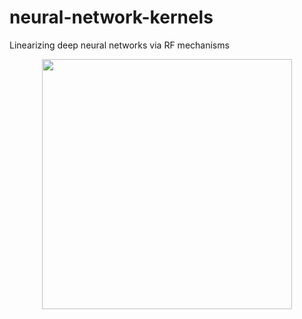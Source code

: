 # neural-network-kernels
Linearizing deep neural networks via RF mechanisms

<p align="center">
<img src="https://github.com/topographers/efficient_graph_algorithms/blob/main/main-fig-4.pdf?raw=true"  width="400px"/>
</p>
